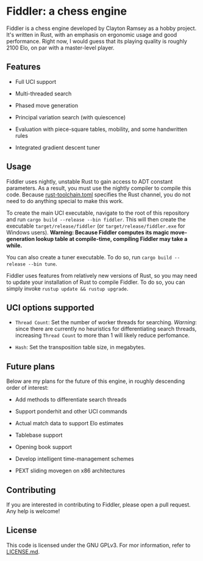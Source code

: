# Fiddler: a chess engine

Fiddler is a chess engine developed by Clayton Ramsey as a hobby project.
It's written in Rust, with an emphasis on ergonomic usage and good performance.
Right now, I would guess that its playing quality is roughly 2100 Elo, on par with a master-level
player.

## Features

- Full UCI support

- Multi-threaded search

- Phased move generation

- Principal variation search (with quiescence)

- Evaluation with piece-square tables, mobility, and some handwritten rules

- Integrated gradient descent tuner

## Usage

Fiddler uses nightly, unstable Rust to gain access to ADT constant parameters.
As a result, you must use the nightly compiler to compile this code.
Because [rust-toolchain.toml](rust-toolchain.toml) specifies the Rust channel, you do not
need to do anything special to make this work.

To create the main UCI executable, navigate to the root of this repository and run
`cargo build --release --bin fiddler`.
This will then create the executable `target/release/fiddler` (or `target/release/fiddler.exe` for
Windows users). **Warning: Because Fiddler computes its magic move-generation lookup table at
compile-time, compiling Fiddler may take a while.**

You can also create a tuner executable.
To do so, run `cargo build --release --bin tune`.

Fiddler uses features from relatively new versions of Rust, so you may need to update your
installation of Rust to compile Fiddler. To do so, you can simply invoke
`rustup update && rustup upgrade`.

## UCI options supported

- `Thread Count`: Set the number of worker threads for searching.
  _Warning_: since there are currently no heuristics for differentiating search threads, increasing
  `Thread Count` to more than 1 will likely reduce perfomance.

- `Hash`: Set the transposition table size, in megabytes.

## Future plans

Below are my plans for the future of this engine, in roughly descending order of
interest:

- Add methods to differentiate search threads

- Support ponderhit and other UCI commands

- Actual match data to support Elo estimates

- Tablebase support

- Opening book support

- Develop intelligent time-management schemes

- PEXT sliding movegen on x86 architectures

## Contributing

If you are interested in contributing to Fiddler, please open a pull request.
Any help is welcome!

## License

This code is licensed under the GNU GPLv3. For mor information, refer to [LICENSE.md](LICENSE.md).
